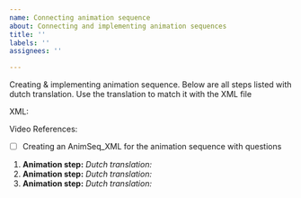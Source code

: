 ```yaml
---
name: Connecting animation sequence
about: Connecting and implementing animation sequences
title: ''
labels: ''
assignees: ''

---
```


Creating & implementing animation sequence. Below are all steps listed with dutch translation. Use the translation to match it with the XML file  

XML: 

Video References: 


* [ ]  Creating an AnimSeq_XML for the animation sequence with questions
1. **Animation step:**
_Dutch translation:_
2. **Animation step:**
_Dutch translation:_
3. **Animation step:**
_Dutch translation:_
